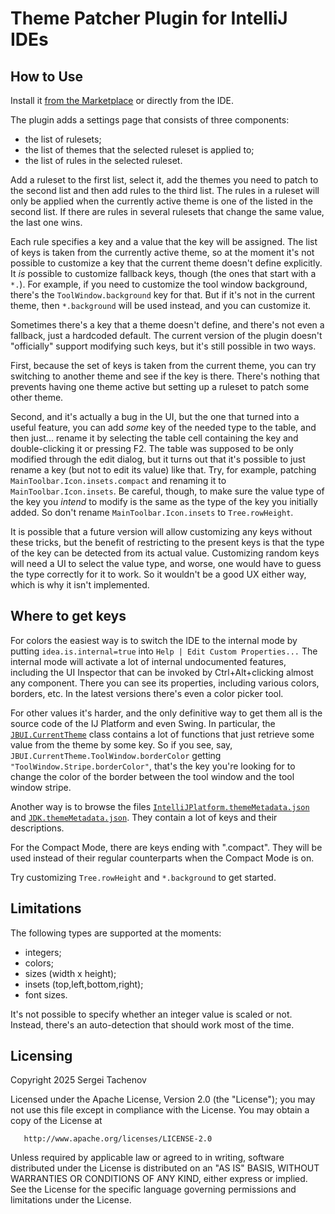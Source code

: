 # Theme Patcher Plugin for IntelliJ IDEs

## How to Use

Install it [from the Marketplace](https://plugins.jetbrains.com/plugin/28238-theme-patcher) or directly from the IDE.

The plugin adds a settings page that consists of three components:

- the list of rulesets;
- the list of themes that the selected ruleset is applied to;
- the list of rules in the selected ruleset.

Add a ruleset to the first list, select it, add the themes you need to patch to the second list and then add rules to the third list.
The rules in a ruleset will only be applied when the currently active theme is one of the listed in the second list.
If there are rules in several rulesets that change the same value, the last one wins.

Each rule specifies a key and a value that the key will be assigned.
The list of keys is taken from the currently active theme,
so at the moment it's not possible to customize a key that the current theme doesn't define explicitly.
It _is_ possible to customize fallback keys, though (the ones that start with a `*.`).
For example, if you need to customize the tool window background, there's the `ToolWindow.background` key for that.
But if it's not in the current theme, then `*.background` will be used instead, and you can customize it.

Sometimes there's a key that a theme doesn't define, and there's not even a fallback, just a hardcoded default.
The current version of the plugin doesn't "officially" support modifying such keys, but it's still possible in two ways.

First, because the set of keys is taken from the current theme, you can try switching to another theme
and see if the key is there. There's nothing that prevents having one theme active but setting up a ruleset
to patch some other theme.

Second, and it's actually a bug in the UI, but the one that turned into a useful feature,
you can add _some_ key of the needed type to the table,
and then just... rename it by selecting the table cell containing the key and double-clicking it or pressing F2.
The table was supposed to be only modified through the edit dialog,
but it turns out that it's possible to just rename a key (but not to edit its value) like that.
Try, for example, patching `MainToolbar.Icon.insets.compact` and renaming it to `MainToolbar.Icon.insets`.
Be careful, though, to make sure the value type of the key you _intend_ to modify is the same
as the type of the key you initially added. So don't rename `MainToolbar.Icon.insets` to `Tree.rowHeight`.

It is possible that a future version will allow customizing any keys without these tricks,
but the benefit of restricting to the present keys is that the type of the key can be detected
from its actual value. Customizing random keys will need a UI to select the value type,
and worse, one would have to guess the type correctly for it to work. So it wouldn't be a good UX either way,
which is why it isn't implemented.

## Where to get keys

For colors the easiest way is to switch the IDE to the internal mode by putting `idea.is.internal=true`
into `Help | Edit Custom Properties...`
The internal mode will activate a lot of internal undocumented features, including the UI Inspector
that can be invoked by Ctrl+Alt+clicking almost any component.
There you can see its properties, including various colors, borders, etc.
In the latest versions there's even a color picker tool.

For other values it's harder, and the only definitive way to get them all is the source code
of the IJ Platform and even Swing.
In particular, the [`JBUI.CurrentTheme`](https://github.com/JetBrains/intellij-community/blob/master/platform/util/ui/src/com/intellij/util/ui/JBUI.java) class contains a lot of functions that just retrieve some value
from the theme by some key.
So if you see, say, `JBUI.CurrentTheme.ToolWindow.borderColor` getting `"ToolWindow.Stripe.borderColor"`,
that's the key you're looking for to change the color of the border between the tool window and the tool window stripe.

Another way is to browse the files [`IntelliJPlatform.themeMetadata.json`](https://github.com/JetBrains/intellij-community/blob/master/platform/platform-resources/src/themes/metadata/IntelliJPlatform.themeMetadata.json)
and [`JDK.themeMetadata.json`](https://github.com/JetBrains/intellij-community/blob/master/platform/platform-resources/src/themes/metadata/JDK.themeMetadata.json).
They contain a lot of keys and their descriptions.

For the Compact Mode, there are keys ending with ".compact".
They will be used instead of their regular counterparts when the Compact Mode is on.

Try customizing `Tree.rowHeight` and `*.background` to get started.

## Limitations

The following types are supported at the moments:
- integers;
- colors;
- sizes (width x height);
- insets (top,left,bottom,right);
- font sizes.

It's not possible to specify whether an integer value is scaled or not.
Instead, there's an auto-detection that should work most of the time.

## Licensing

Copyright 2025 Sergei Tachenov

Licensed under the Apache License, Version 2.0 (the "License");
you may not use this file except in compliance with the License.
You may obtain a copy of the License at

       http://www.apache.org/licenses/LICENSE-2.0

Unless required by applicable law or agreed to in writing, software
distributed under the License is distributed on an "AS IS" BASIS,
WITHOUT WARRANTIES OR CONDITIONS OF ANY KIND, either express or implied.
See the License for the specific language governing permissions and
limitations under the License.

